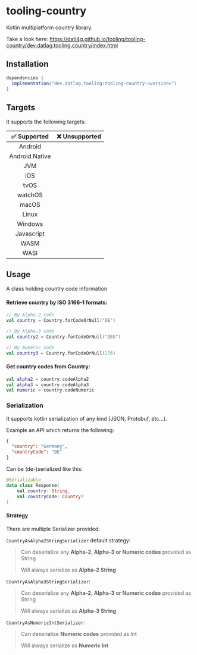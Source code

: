 # tooling-country

Kotlin multiplatform country library.

Take a look here: https://datl4g.github.io/tooling/tooling-country/dev.datlag.tooling.country/index.html

## Installation

```gradle
dependencies {
  implementation("dev.datlag.tooling:tooling-country:<version>")
}
```

## Targets

It supports the following targets:

|  ✅ Supported   | ❌ Unsupported |
|:--------------:|:-------------:|
|    Android     |               |
| Android Native |               |
|      JVM       |               |
|      iOS       |               |
|      tvOS      |               |
|    watchOS     |               |
|     macOS      |               |
|     Linux      |               |
|    Windows     |               |
|   Javascript   |               |
|      WASM      |               |
|      WASI      |               |

## Usage

A class holding country code information

#### Retrieve country by ISO 3166-1 formats:

```kotlin
// By Alpha-2 code
val country = Country.forCodeOrNull("DE")

// By Alpha-3 code
val country2 = Country.forCodeOrNull("DEU")

// By Numeric code
val country3 = Country.forCodeOrNull(276)
```

#### Get country codes from Country:

```kotlin
val alpha2 = country.codeAlpha2
val alpha3 = country.codeAlpha3
val numeric = country.codeNumeric
```

### Serialization

It supports kotlin serialization of any kind (JSON, Protobuf, etc...).

Example an API which returns the following:

```json
{
  "country": "Germany",
  "countryCode": "DE"
}
```

Can be (de-)serialized like this:

```kotlin
@Serializable
data class Response(
    val country: String,
    val countryCode: Country?
)
```

#### Strategy

There are multiple Serializer provided:

`CountryAsAlpha2StringSerializer` default strategy:

> Can deserialize any **Alpha-2, Alpha-3 or Numeric codes** provided as String
> 
> Will always serialize as **Alpha-2 String**

`CountryAsAlpha3StringSerializer`:

> Can deserialize any **Alpha-2, Alpha-3 or Numeric codes** provided as String
> 
> Will always serialize as **Alpha-3 String**

`CountryAsNumericIntSerializer`:

> Can deserialize **Numeric codes** provided as Int
> 
> Will always serialize as **Numeric Int**
